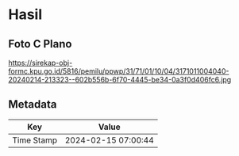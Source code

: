 # Hasil

## Foto C Plano

https://sirekap-obj-formc.kpu.go.id/5816/pemilu/ppwp/31/71/01/10/04/3171011004040-20240214-213323--602b556b-6f70-4445-be34-0a3f0d406fc6.jpg


## Metadata

| Key        | Value               |
| ---------- | ------------------- |
| Time Stamp | 2024-02-15 07:00:44 |



